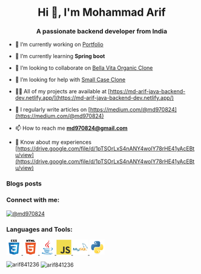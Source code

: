 <h1 align="center">Hi 👋, I'm Mohammad Arif</h1>
<h3 align="center">A passionate backend developer from India</h3>

- 🔭 I’m currently working on [Portfolio](https://github.com/arif841236/portfolio1)

- 🌱 I’m currently learning **Spring boot**

- 👯 I’m looking to collaborate on [Bella Vita Organic Clone](https://github.com/arif841236/bellavitaorganic)

- 🤝 I’m looking for help with [Small Case Clone](https://github.com/arif841236/SmallCase_Clone)

- 👨‍💻 All of my projects are available at [https://md-arif-java-backend-dev.netlify.app/](https://md-arif-java-backend-dev.netlify.app/)

- 📝 I regularly write articles on [https://medium.com/@md970824](https://medium.com/@md970824)

- 📫 How to reach me **md970824@gmail.com**

- 📄 Know about my experiences [https://drive.google.com/file/d/1pTSOrLxS4nANY4wolY78rHE41yAcEBtu/view](https://drive.google.com/file/d/1pTSOrLxS4nANY4wolY78rHE41yAcEBtu/view)

### Blogs posts
<!-- BLOG-POST-LIST:START -->
<!-- BLOG-POST-LIST:END -->

<h3 align="left">Connect with me:</h3>
<p align="left">
<a href="https://medium.com/@md970824" target="blank"><img align="center" src="https://raw.githubusercontent.com/rahuldkjain/github-profile-readme-generator/master/src/images/icons/Social/medium.svg" alt="@md970824" height="30" width="40" /></a>
</p>

<h3 align="left">Languages and Tools:</h3>
<p align="left"> <a href="https://www.w3schools.com/css/" target="_blank" rel="noreferrer"> <img src="https://raw.githubusercontent.com/devicons/devicon/master/icons/css3/css3-original-wordmark.svg" alt="css3" width="40" height="40"/> </a> <a href="https://www.w3.org/html/" target="_blank" rel="noreferrer"> <img src="https://raw.githubusercontent.com/devicons/devicon/master/icons/html5/html5-original-wordmark.svg" alt="html5" width="40" height="40"/> </a> <a href="https://www.java.com" target="_blank" rel="noreferrer"> <img src="https://raw.githubusercontent.com/devicons/devicon/master/icons/java/java-original.svg" alt="java" width="40" height="40"/> </a> <a href="https://developer.mozilla.org/en-US/docs/Web/JavaScript" target="_blank" rel="noreferrer"> <img src="https://raw.githubusercontent.com/devicons/devicon/master/icons/javascript/javascript-original.svg" alt="javascript" width="40" height="40"/> </a> <a href="https://www.mysql.com/" target="_blank" rel="noreferrer"> <img src="https://raw.githubusercontent.com/devicons/devicon/master/icons/mysql/mysql-original-wordmark.svg" alt="mysql" width="40" height="40"/> </a> <a href="https://www.python.org" target="_blank" rel="noreferrer"> <img src="https://raw.githubusercontent.com/devicons/devicon/master/icons/python/python-original.svg" alt="python" width="40" height="40"/> </a> </p>

<p><img align="left" src="https://github-readme-stats.vercel.app/api/top-langs?username=arif841236&show_icons=true&locale=en&layout=compact" alt="arif841236" /></p>

<p>&nbsp;<img align="center" src="https://github-readme-stats.vercel.app/api?username=arif841236&show_icons=true&locale=en" alt="arif841236" /></p>
